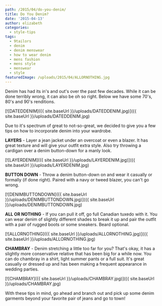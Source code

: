 ```yaml
---
path: /2015/04/do-you-denim/
title: Do You Denim?
date: '2015-04-13'
author: elizabeth
categories:
  - style-tips
tags:
  - 9tailors
  - denim
  - denim menswear
  - how to wear denim
  - mens fashion
  - mens style
  - menswear
  - style
featuredImage: /uploads/2015/04/ALLORNOTHING.jpg
---
```

Denim has had its in's and out's over the past few decades. While it can be done terribly wrong, it can also be oh so right. Below we have some 70's, 80's and 90's renditions.

[![DATEDDENIM]({{ site.baseUrl }}/uploads/DATEDDENIM.jpg)]({{ site.baseUrl }}/uploads/DATEDDENIM.jpg)

Due to it's spectrum of great to not-so-great, we decided to give you a few tips on how to incorporate denim into your wardrobe.

**LAYERS** - Layer a jean jacket under an overcoat or even a blazer. It has great texture and will give your outfit extra style. Also try throwing a cardigan over a denim button-down for a manly look.

[![LAYERDENIM]({{ site.baseUrl }}/uploads/LAYERDENIM.jpg)]({{ site.baseUrl }}/uploads/LAYERDENIM.jpg)

**BUTTON DOWN** - Throw a denim button-down on and wear it casually or formally (if done right). Paired with a navy or tweed blazer, you can't go wrong.

[![DENIMBUTTONDOWN]({{ site.baseUrl }}/uploads/DENIMBUTTONDOWN.jpg)]({{ site.baseUrl }}/uploads/DENIMBUTTONDOWN.jpg)

**ALL OR NOTHING** - If you can pull it off, go full Canadian tuxedo with it. You can wear denim of slightly different shades to break it up and pair the outfit with a pair of rugged boots or some sneakers. Beard optional.

[![ALLORNOTHING]({{ site.baseUrl }}/uploads/ALLORNOTHING.jpg)]({{ site.baseUrl }}/uploads/ALLORNOTHING.jpg)

**CHAMBRAY** - Denim stretching a little too far for you? That's okay, it has a slightly more conservative relative that has been big for a while now. You can do chambray in a shirt, light summer pants or a full suit. It's great casually or dressed up and has been making a frequent appearance in wedding parties.

[![CHAMBRAY]({{ site.baseUrl }}/uploads/CHAMBRAY.jpg)]({{ site.baseUrl }}/uploads/CHAMBRAY.jpg)

With these tips in mind, go ahead and branch out and pick up some denim garments beyond your favorite pair of jeans and go to town!